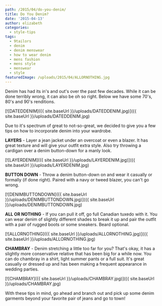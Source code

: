 ```yaml
---
path: /2015/04/do-you-denim/
title: Do You Denim?
date: '2015-04-13'
author: elizabeth
categories:
  - style-tips
tags:
  - 9tailors
  - denim
  - denim menswear
  - how to wear denim
  - mens fashion
  - mens style
  - menswear
  - style
featuredImage: /uploads/2015/04/ALLORNOTHING.jpg
---
```

Denim has had its in's and out's over the past few decades. While it can be done terribly wrong, it can also be oh so right. Below we have some 70's, 80's and 90's renditions.

[![DATEDDENIM]({{ site.baseUrl }}/uploads/DATEDDENIM.jpg)]({{ site.baseUrl }}/uploads/DATEDDENIM.jpg)

Due to it's spectrum of great to not-so-great, we decided to give you a few tips on how to incorporate denim into your wardrobe.

**LAYERS** - Layer a jean jacket under an overcoat or even a blazer. It has great texture and will give your outfit extra style. Also try throwing a cardigan over a denim button-down for a manly look.

[![LAYERDENIM]({{ site.baseUrl }}/uploads/LAYERDENIM.jpg)]({{ site.baseUrl }}/uploads/LAYERDENIM.jpg)

**BUTTON DOWN** - Throw a denim button-down on and wear it casually or formally (if done right). Paired with a navy or tweed blazer, you can't go wrong.

[![DENIMBUTTONDOWN]({{ site.baseUrl }}/uploads/DENIMBUTTONDOWN.jpg)]({{ site.baseUrl }}/uploads/DENIMBUTTONDOWN.jpg)

**ALL OR NOTHING** - If you can pull it off, go full Canadian tuxedo with it. You can wear denim of slightly different shades to break it up and pair the outfit with a pair of rugged boots or some sneakers. Beard optional.

[![ALLORNOTHING]({{ site.baseUrl }}/uploads/ALLORNOTHING.jpg)]({{ site.baseUrl }}/uploads/ALLORNOTHING.jpg)

**CHAMBRAY** - Denim stretching a little too far for you? That's okay, it has a slightly more conservative relative that has been big for a while now. You can do chambray in a shirt, light summer pants or a full suit. It's great casually or dressed up and has been making a frequent appearance in wedding parties.

[![CHAMBRAY]({{ site.baseUrl }}/uploads/CHAMBRAY.jpg)]({{ site.baseUrl }}/uploads/CHAMBRAY.jpg)

With these tips in mind, go ahead and branch out and pick up some denim garments beyond your favorite pair of jeans and go to town!